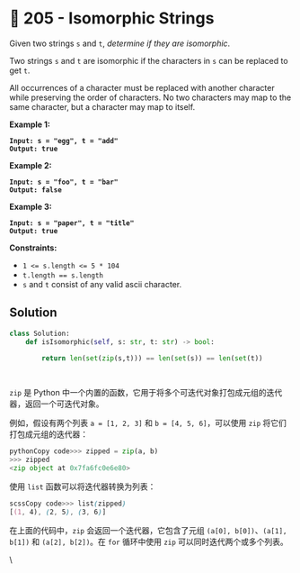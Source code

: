 # 🤪 205 - Isomorphic Strings

Given two strings `s` and `t`, _determine if they are isomorphic_.

Two strings `s` and `t` are isomorphic if the characters in `s` can be replaced to get `t`.

All occurrences of a character must be replaced with another character while preserving the order of characters. No two characters may map to the same character, but a character may map to itself.

&#x20;

**Example 1:**

<pre><code><strong>Input: s = "egg", t = "add"
</strong><strong>Output: true
</strong></code></pre>

**Example 2:**

<pre><code><strong>Input: s = "foo", t = "bar"
</strong><strong>Output: false
</strong></code></pre>

**Example 3:**

<pre><code><strong>Input: s = "paper", t = "title"
</strong><strong>Output: true
</strong></code></pre>

&#x20;

**Constraints:**

* `1 <= s.length <= 5 * 104`
* `t.length == s.length`
* `s` and `t` consist of any valid ascii character.



## Solution

```python
class Solution:
    def isIsomorphic(self, s: str, t: str) -> bool:

        return len(set(zip(s,t))) == len(set(s)) == len(set(t))

        
```

`zip` 是 Python 中一个内置的函数，它用于将多个可迭代对象打包成元组的迭代器，返回一个可迭代对象。

例如，假设有两个列表 `a = [1, 2, 3]` 和 `b = [4, 5, 6]`，可以使用 `zip` 将它们打包成元组的迭代器：

```python
pythonCopy code>>> zipped = zip(a, b)
>>> zipped
<zip object at 0x7fa6fc0e6e80>
```

使用 `list` 函数可以将迭代器转换为列表：

```scss
scssCopy code>>> list(zipped)
[(1, 4), (2, 5), (3, 6)]
```

在上面的代码中，`zip` 会返回一个迭代器，它包含了元组 `(a[0], b[0])`、`(a[1], b[1])` 和 `(a[2], b[2])`。在 `for` 循环中使用 `zip` 可以同时迭代两个或多个列表。

\
